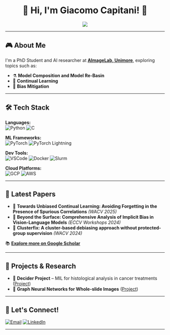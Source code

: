 <h1 align="center">👾 Hi, I'm Giacomo Capitani! 👾</h1>

<p align="center">
  <img src="https://img.shields.io/badge/-👨‍💻%20PhD%20Student%20%7C%20AI%20Researcher-blueviolet?style=for-the-badge">
</p>

---

## 🎮 **About Me**

I'm a PhD Student and AI researcher at [**AImageLab, Unimore**](https://aimagelab.ing.unimore.it/imagelab/), exploring topics such as:

- ⚗️ **Model Composition and Model Re-Basin**
- 🔄 **Continual Learning**
- 🧩 **Bias Mitigation**

---

## 🛠️ **Tech Stack**

**Languages:**  
![Python](https://img.shields.io/badge/-Python-3776AB?style=flat-square&logo=Python&logoColor=white)
![C](https://img.shields.io/badge/-C-A8B9CC?style=flat-square&logo=C&logoColor=black)

**ML Frameworks:**  
![PyTorch](https://img.shields.io/badge/-PyTorch-EE4C2C?style=flat-square&logo=PyTorch&logoColor=white)
![PyTorch Lightning](https://img.shields.io/badge/-Lightning-792EE5?style=flat-square&logo=PyTorchLightning&logoColor=white)

**Dev Tools:**  
![VSCode](https://img.shields.io/badge/-VSCode-007ACC?style=flat-square&logo=VisualStudioCode&logoColor=white)
![Docker](https://img.shields.io/badge/-Docker-2496ED?style=flat-square&logo=Docker&logoColor=white)
![Slurm](https://img.shields.io/badge/-Slurm-34D058?style=flat-square&logo=gnu&logoColor=white)

**Cloud Platforms:**  
![GCP](https://img.shields.io/badge/-GoogleCloud-4285F4?style=flat-square&logo=GoogleCloud&logoColor=white)
![AWS](https://img.shields.io/badge/-AWS-FF9900?style=flat-square&logo=AmazonAWS&logoColor=white)

---

## 📖 **Latest Papers**

- 📌 **Towards Unbiased Continual Learning: Avoiding Forgetting in the Presence of Spurious Correlations** *(WACV 2025)*
- 📌 **Beyond the Surface: Comprehensive Analysis of Implicit Bias in Vision-Language Models** *(ECCV Workshops 2024)*
- 📌 **Clusterfix: A cluster-based debiasing approach without protected-group supervision** *(WACV 2024)*

📚 [**Explore more on Google Scholar**](https://scholar.google.com/citations?user=tXWQLf8AAAAJ&hl=it&oi=ao)

---

## 🎲 **Projects & Research**

- 🎯 **Decider Project** – MIL for histological analysis in cancer treatments ([Project](https://www.deciderproject.eu/))
- 🎲 **Graph Neural Networks for Whole-slide Images** ([Project](https://scholar.google.com/citations?view_op=view_citation&hl=it&user=tXWQLf8AAAAJ&citation_for_view=tXWQLf8AAAAJ:qjMakFHDy7sC))

---

## 💬 **Let's Connect!**

[![Email](https://img.shields.io/badge/Email-D14836?style=flat-square&logo=gmail&logoColor=white)](mailto:giacomo.capitani@unimore.it)
[![LinkedIn](https://img.shields.io/badge/-LinkedIn-0077B5?style=flat-square&logo=Linkedin&logoColor=white)](https://www.linkedin.com/in/giacomo-capitani-7aa0ba162/)

---  
